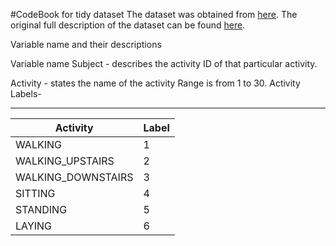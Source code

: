 #CodeBook for tidy dataset
The dataset was obtained from [here](https://d396qusza40orc.cloudfront.net/getdata%2Fprojectfiles%2FUCI%20HAR%20Dataset.zip).
The original full description of the dataset can be found [here](http://archive.ics.uci.edu/ml/datasets/Human+Activity+Recognition+Using+Smartphones).


Variable name and their descriptions


Variable name 
Subject - describes the activity ID of that particular activity.


Activity - 
states the name of the activity
Range is from 1 to 30.
Activity Labels-



------------------------------

Activity              | Label
----------------------|------
WALKING               | 1
WALKING_UPSTAIRS      | 2
WALKING_DOWNSTAIRS    | 3
SITTING               | 4
STANDING              | 5 
LAYING                | 6

        
